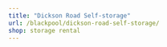 ```yaml
---
title: "Dickson Road Self-storage"
url: /blackpool/dickson-road-self-storage/
shop: storage rental
---
```

